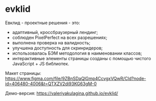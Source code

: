 # evklid

Евклид - проектные решения - это:

- адаптивный, кроссбраузерный лендинг;
- соблюден PixelPerfect на всех разрешениях;
- выполнена проверка на валидность;
- улучшена доступность для скринридеров;
- использовалась БЭМ методология в наименовании классов;
- интерактивные элементы страницы созданы с помощью чистого JavaScript + JS библиотек. 

Макет страницы: https://www.figma.com/file/9ZBnSDaQlGmp4CcvgxVQwR/Cld?node-id=406480-4006&t=QTXZV2di93KG63gM-0

Демо-версия: https://valeriyakulagina.github.io/evklid/
